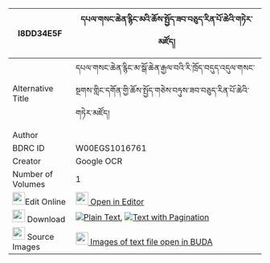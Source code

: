 |I8DD34E5F|དཔལ་གསང་ཆེན་རྙིང་མའི་ཆོས་སྤྱོད་ཟབ་བཅུད་རིན་པོ་ཆེའི་གཏེར་མཛོད། 
| --- | --- 
|Alternative Title |དཔལ་གསང་ཆེན་རྙིང་མ་སྒོ་ཆེན་རྒྱལ་བའི་རི་ཁྲོད་བདུད་འདུལ་གསང་སྔགས་གླིང་དགོན་གྱི་ཆོས་སྤྱོད་གཅེས་བཏུས་ཟབ་བཅུད་རིན་པོ་ཆེའི་གཏེར་མཛོད།
|Author | 
|BDRC ID | W00EGS1016761
|Creator | Google OCR
|Number of Volumes| 1
|<img width="25" src="https://img.icons8.com/color/25/000000/edit-property.png">Edit Online| [<img width="25" src="https://avatars.githubusercontent.com/u/45091458?s=200&v=4"> Open in Editor](http://editor.openpecha.org/I8DD34E5F)
|<img width="25" src="https://img.icons8.com/fluent/48/000000/download-2.png"/>  Download | [![](https://img.icons8.com/color/20/000000/txt.png)Plain Text](https://github.com/Openpecha/I8DD34E5F/releases/download/v1/pal_sang_chen_nyingma_i_chocho_plain_I8DD34E5F.zip), [![](https://img.icons8.com/color/20/000000/txt.png)Text with Pagination](https://github.com/Openpecha/I8DD34E5F/releases/download/v1/pal_sang_chen_nyingma_i_chocho_pages_I8DD34E5F.zip)
|<img width="25" src="https://img.icons8.com/plasticine/100/000000/pictures-folder.png"/>  Source Images | [<img width="25" src="https://library.bdrc.io/icons/BUDA-small.svg"> Images of text file open in BUDA](https://library.bdrc.io/show/bdr:W00EGS1016761)